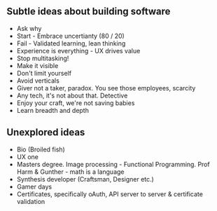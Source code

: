 ## Subtle ideas about building software

* Ask why
* Start - Embrace uncertianty (80 / 20)
* Fail - Validated learning, lean thinking
* Experience is everything - UX drives value
* Stop multitasking!
* Make it visible
* Don't limit yourself
* Avoid verticals
* Giver not a taker, paradox. You see those employees, scarcity
* Any tech, it's not about that. Detective
* Enjoy your craft, we're not saving babies
* Learn breadth and depth

## Unexplored ideas
* Bio (Broiled fish)
* UX one
* Masters degree. Image processing - Functional Programming. Prof Harm & Gunther - math is a language
* Synthesis developer (Craftsman, Designer etc.)
* Gamer days
* Certificates, specifically oAuth, API server to server & certificate validation
